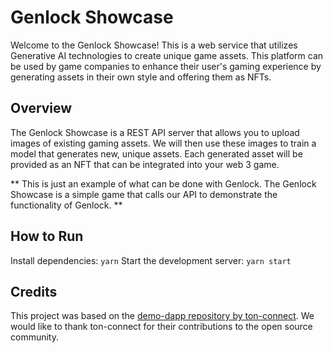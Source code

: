 # Genlock Showcase
Welcome to the Genlock Showcase! This is a web service that utilizes Generative AI technologies to create unique game assets. This platform can be used by game companies to enhance their user's gaming experience by generating assets in their own style and offering them as NFTs.

## Overview
The Genlock Showcase is a REST API server that allows you to upload images of existing gaming assets. We will then use these images to train a model that generates new, unique assets. Each generated asset will be provided as an NFT that can be integrated into your web 3 game.

** This is just an example of what can be done with Genlock. The Genlock Showcase is a simple game that calls our API to demonstrate the functionality of Genlock. **

## How to Run
Install dependencies: `yarn`
Start the development server: `yarn start`

## Credits
This project was based on the [demo-dapp repository by ton-connect](https://github.com/ton-connect/demo-dapp). We would like to thank ton-connect for their contributions to the open source community.